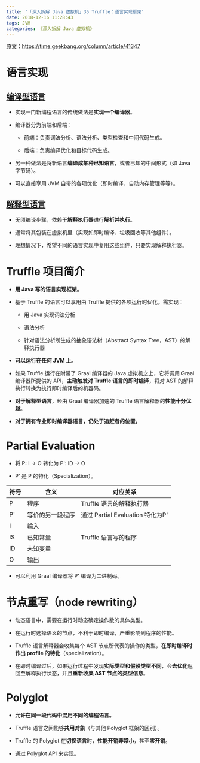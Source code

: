```yaml
---
title: '「深入拆解 Java 虚拟机」35 Truffle：语言实现框架'
date: 2018-12-16 11:28:43
tags: JVM
categories: 《深入拆解 Java 虚拟机》
---
```


原文：https://time.geekbang.org/column/article/41347

# 语言实现

## [编译型语言](https://en.wikipedia.org/wiki/Compiled_language)

- 实现一门新编程语言的传统做法是**实现一个编译器**。

- 编译器分为前端和后端：

	- 前端：负责词法分析、语法分析、类型检查和中间代码生成。

	- 后端：负责编译优化和目标代码生成。

- 另一种做法是将新语言**编译成某种已知语言**，或者已知的中间形式（如 Java 字节码）。

- 可以直接享用 JVM 自带的各项优化（即时编译、自动内存管理等等）。

## [解释型语言](https://en.wikipedia.org/wiki/Interpreted_language)

- 无须编译步骤，依赖于**解释执行器**进行**解析并执行**。

- 通常将其包装在虚拟机里（实现如即时编译、垃圾回收等其他组件）。

- 理想情况下，希望不同的语言实现中复用这些组件，只要实现解释执行器。

# Truffle 项目简介

- **用 Java 写的语言实现框架。**

- 基于 Truffle 的语言可以享用由 Truffle 提供的各项运行时优化。需实现：

	- 用 Java 实现词法分析

	- 语法分析

	- 针对语法分析所生成的抽象语法树（Abstract Syntax Tree，AST）的解释执行器

- **可以运行在任何 JVM 上。**

- 如果 Truffle 运行在附带了 Graal 编译器的 Java 虚拟机之上，它将调用 Graal 编译器所提供的 API，**主动触发对 Truffle 语言的即时编译**，将对 AST 的解释执行转换为执行即时编译后的机器码。

- **对于解释型语言**，经由 Graal 编译器加速的 Truffle 语言解释器的**性能十分优越**。

- **对于拥有专业即时编译器语言，仍处于追赶者的位置。**

# Partial Evaluation

- 将 P: I -> O 转化为 P': ID -> O

- P' 是 P 的特化（Specialization）。

| 符号 | 含义 | 对应关系 |
| ----- | -----| --------- |
| P | 程序 | Truffle 语言的解释执行器 |
| P' | 等价的另一段程序 | 通过 Partial Evaluation 特化为P' |
| I | 输入 | |
| IS | 已知常量 | Truffle 语言写的程序 |
| ID | 未知变量 | |
| O | 输出 | |

- 可以利用 Graal 编译器将 P' 编译为二进制码。

# 节点重写（node rewriting）

- 动态语言中，需要在运行时动态确定操作数的具体类型。

- 在运行时选择语义的节点，不利于即时编译，严重影响到程序的性能。

- Truffle 语言解释器会收集每个 AST 节点所代表的操作的类型，**在即时编译时作出 profile 的特化**（specialization）。

- 在即时编译过后，如果运行过程中发现**实际类型和假设类型不同**，会**去优化**返回至解释执行状态，并且**重新收集 AST 节点的类型信息**。

# Polyglot

- **允许在同一段代码中混用不同的编程语言。**

- Truffle 语言之间能够**共用对象**（与其他 Polyglot 框架的区别）。

- Truffle 的 Polyglot 在**切换语言**时，**性能开销非常小**，甚至**零开销**。

- 通过 Polyglot API 来实现。
